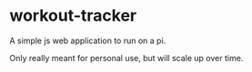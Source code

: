 # workout-tracker
A simple js web application to run on a pi.

Only really meant for personal use, but will scale up over time.
